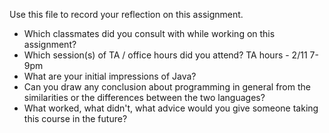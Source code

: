 Use this file to record your reflection on this assignment.

- Which classmates did you consult with while working on this assignment?
- Which session(s) of TA / office hours did you attend?
TA hours - 2/11 7-9pm
- What are your initial impressions of Java? 
- Can you draw any conclusion about programming in general from the similarities or the differences between the two languages? 
- What worked, what didn't, what advice would you give someone taking this course in the future?
